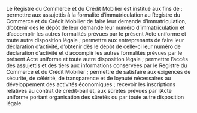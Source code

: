 Le Registre du Commerce et du Crédit Mobilier est institué aux fins de :
permettre aux assujettis à la formalité d’immatriculation au Registre du Commerce et du
Crédit Mobilier de faire leur demande d’immatriculation, d’obtenir dès le dépôt de leur
demande leur numéro d’immatriculation et d’accomplir les autres formalités prévues par
le présent Acte uniforme et toute autre disposition légale ;
permettre aux entreprenants de faire leur déclaration d’activité, d’obtenir dès le dépôt de
celle-ci leur numéro de déclaration d’activité et d’accomplir les autres formalités prévues
par le présent Acte uniforme et toute autre disposition légale ;
permettre l’accès des assujettis et des tiers aux informations conservées par le Registre du
Commerce et du Crédit Mobilier ;
permettre de satisfaire aux exigences de sécurité, de célérité, de transparence et de loyauté
nécessaires au développement des activités économiques ;
recevoir les inscriptions relatives au contrat de crédit-bail et, aux sûretés prévues par
l’Acte uniforme portant organisation des sûretés ou par toute autre disposition légale.